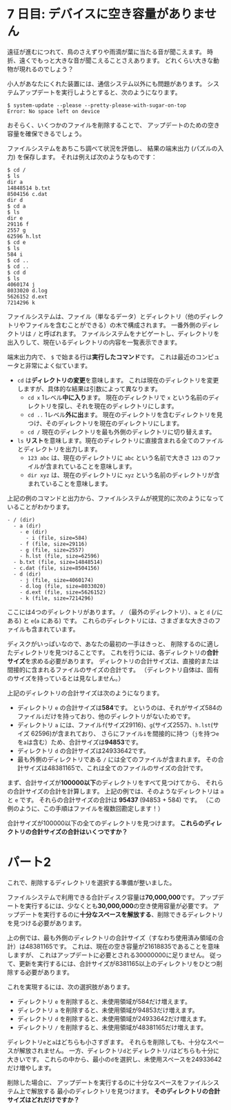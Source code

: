# 7 日目: デバイスに空き容量がありません

遠征が進むにつれて、鳥のさえずりや雨滴が葉に当たる音が聞こえます。
時折、遠くでもっと大きな音が聞こえることさえあります。
どれくらい大きな動物が現れるのでしょう？

小人があなたにくれた装置には、通信システム以外にも問題があります。
システムアップデートを実行しようとすると、次のようになります。

```
$ system-update --please --pretty-please-with-sugar-on-top
Error: No space left on device
```

おそらく、いくつかのファイルを削除することで、
アップデートのための空き容量を確保できるでしょう。

ファイルシステムをあちこち調べて状況を評価し、
結果の端末出力 (パズルの入力) を保存します。
それは例えば次のようなものです：

```
$ cd /
$ ls
dir a
14848514 b.txt
8504156 c.dat
dir d
$ cd a
$ ls
dir e
29116 f
2557 g
62596 h.lst
$ cd e
$ ls
584 i
$ cd ..
$ cd ..
$ cd d
$ ls
4060174 j
8033020 d.log
5626152 d.ext
7214296 k
```


ファイルシステムは、ファイル（単なるデータ）とディレクトリ（他のディレクトリやファイルを含むことができる）の木で構成されます。
一番外側のディレクトリは `/` と呼ばれます。
ファイルシステムをナビゲートし、ディレクトリを出入りして、現在いるディレクトリの内容を一覧表示できます。

端末出力内で、 `$` で始まる行は**実行したコマンド**です。
これは最近のコンピュータと非常によく似ています。

- `cd` は**ディレクトリの変更**を意味します。
これは現在のディレクトリを変更しますが、具体的な結果は引数によって異なります。
  - `cd x` 1レベル**中に入り**ます。
現在のディレクトリで `x` という名前のディレクトリを探し、それを現在のディレクトリにします。
  - `cd ..` 1レベル**外に出**ます。
現在のディレクトリを含むディレクトリを見つけ、そのディレクトリを現在のディレクトリにします。
  - `cd /` 現在のディレクトリを最も外側のディレクトリに切り替えます。
- `ls` **リスト**を意味します。現在のディレクトリに直接含まれる全てのファイルとディレクトリを出力します。
  - `123 abc` は、現在のディレクトリに `abc` という名前で大きさ `123` のファイルが含まれていることを意味します。
  - `dir xyz` は、現在のディレクトリに `xyz` という名前のディレクトリが含まれていることを意味します。

上記の例のコマンドと出力から、ファイルシステムが視覚的に次のようになっていることがわかります。

```
- / (dir)
  - a (dir)
    - e (dir)
      - i (file, size=584)
    - f (file, size=29116)
    - g (file, size=2557)
    - h.lst (file, size=62596)
  - b.txt (file, size=14848514)
  - c.dat (file, size=8504156)
  - d (dir)
    - j (file, size=4060174)
    - d.log (file, size=8033020)
    - d.ext (file, size=5626152)
    - k (file, size=7214296)
```

ここには4つのディレクトリがあります。
`/` （最外のディレクトリ）、`a` と `d` (`/`にある) と `e`(`a` にある) です。
これらのディレクトリには、さまざまな大きさのファイルも含まれています。

ディスクがいっぱいなので、あなたの最初の一手はきっと、
削除するのに適したディレクトリを見つけることです。
これを行うには、各ディレクトリの**合計サイズ**を求める必要があります。
ディレクトリの合計サイズは、直接的または間接的に含まれるファイルのサイズの合計です。
（ディレクトリ自体は、固有のサイズを持っているとは見なしません。）

上記のディレクトリの合計サイズは次のようになります。

- ディレクトリ `e` の合計サイズは**584**です。
というのは、それがサイズ584のファイル`i`だけを持っており、他のディレクトリがないためです。
- ディレクトリ `a` には、ファイル`f`(サイズ29116)、`g`(サイズ2557)、`h.lst`(サイズ 62596)が含まれており、
さらにファイル`i`を間接的に持つ（`j`を持つ`e`を`a`は含む）ため、合計サイズは**94853**です。
- ディレクトリ `d` の合計サイズは24933642です。
- 最も外側のディレクトリである `/` には全てのファイルが含まれます。
その合計サイズは48381165で、これは全てのファイルのサイズの合計です。

まず、合計サイズが**100000以下**のディレクトリをすべて見つけてから、
それらの合計サイズの合計を計算します。
上記の例では、そのようなディレクトリは `a` と `e` です。
それらの合計サイズの合計は **95437** (94853 + 584) です。
（この例のように、この手順はファイルを複数回勘定します！）

合計サイズが100000以下の全てのディレクトリを見つけます。
**これらのディレクトリの合計サイズの合計はいくつですか？**

<!--
<details><summary>解説</summary><div>

`cd`コマンドはカレントディレクトリを変更する。
`ls`コマンドの結果は、カレントディレクトリにあるファイルの容量リストが続くことを意味する。
存在しないディレクトリに`cd`することはないと仮定する。（エラーメッセージの形式が説明されていないため。）
同じディレクトリで複数回`ls`する可能性は気に掛けておく。

ディレクトリごとにそこに含まれるファイルの容量の合計が知りたいが、
ディレクトリが入れ子になっていることも配慮しないといけない。
そこで、ディレクトリやファイルの完全パス名を名前のの文字列の（逆順の）リストで表現し、
完全パス名にそのファイルの容量を対応付けたペアのリストから、そのマップを作ることで重複を払拭する。

カレントディレクトリという状態を持ちまわすため、`mapAccumL`を用いる。
ファイル容量を報告しない行もあるので、出力は`Maybe`で包む。

```haskell
import qualified Data.Map as M
import Data.List
import Data.Maybe

parseFile :: [String] -> M.Map [String] Int
parseFile = M.fromList . catMaybes . snd . mapAccumL step []
  where
    step :: [String] -> String -> ([String], Maybe ([String], Int))
    step dir l =
      case words l of
        ["$", "cd", ".."] -> (tail dir, Nothing)
        ["$", "cd", "/"] -> ([], Nothing)
        ["$", "cd", d] -> (d:dir, Nothing)
        ["$", "ls"] -> (dir, Nothing)
        ["dir", _] -> (dir, Nothing)
        [n, fn] -> (dir, Just (fn:dir, read n))
        _ -> error $ "unexpected" ++ l
```

このマップの対応リストを取り出し、キーの`tails . tail`について容量をばらまいて足し合わせると、
全てのディレクトリについて、それが直接的または間接的に含むファイル容量のマップが作れる。

```haskell
accumlate :: M.Map [String] Int -> M.Map [String] Int
accumlate m = M.fromListWith (+)
  [(p, sz) | (path, sz) <- M.assocs m, p <- tails (tail path)]
```

ここから100000以下の容量を抜き出し、合計する。

```haskell
main1 = body1 "input.txt"

body1 fn = readFile fn >>= print . sum . filter (100000 >=) . M.elems . accumlate . parseFile . lines
```

</div></details>
-->

# パート2

これで、削除するディレクトリを選択する準備が整いました。

ファイルシステムで利用できる合計ディスク容量は**70,000,000**です。
アップデートを実行するには、少なくとも**30,000,000**の空き使用容量が必要です。
アップデートを実行するのに**十分なスペースを解放する**、削除できるディレクトリを見つける必要があります。

上の例では、最も外側のディレクトリの合計サイズ（すなわち使用済み領域の合計）は48381165です。
これは、現在の空き容量が21618835であることを意味しますが、
これはアップデートに必要とされる30000000に足りません。
従って、更新を実行するには、合計サイズが8381165以上のディレクトリをひとつ削除する必要があります。

これを実現するには、次の選択肢があります。

- ディレクトリ `e` を削除すると、未使用領域が584だけ増えます。
- ディレクトリ `a` を削除すると、未使用領域が94853だけ増えます。
- ディレクトリ `d` を削除すると、未使用領域が24933642だけ増えます。
- ディレクトリ `/` を削除すると、未使用領域が48381165だけ増えます。

ディレクトリ`e`と`a`はどちらも小さすぎます。
それらを削除しても、十分なスペースが解放されません。
一方、ディレクトリ`d`とディレクトリ`/`はどちらも十分に大きいです。
これらの中から、最小の`d`を選択し、未使用スペースを24933642だけ増やします。

削除した場合に、
アップデートを実行するのに十分なスペースをファイルシステム上で解放する
最小のディレクトリを見つけます。
**そのディレクトリの合計サイズはどれだけですか？**

<!--
<details><summary>解説</summary><div>

間接的に含むものも入れた、各ディレクトリの容量マップは上で作った。
そのマップにおいて、`/` すなわち `[] :: [String]` に割り当てられた値が現在の総使用量。
\\(70,000,000 - root の使用量 + 解放容量 \geq 30,000,000\\)
すなわち
\\(解放容量 \geq rootの使用量 - 40,000,000\\)
を満たす最小の容量をマップから探す。

```haskell
main2 = body2 "input.txt"

body2 fn = do
  m <- accumlate . parseFile . lines <$> readFile fn
  let limit = m M.! [] - 40000000
  print . minimum . filter (limit <=) . M.elems $m
```

</div></details>
-->
